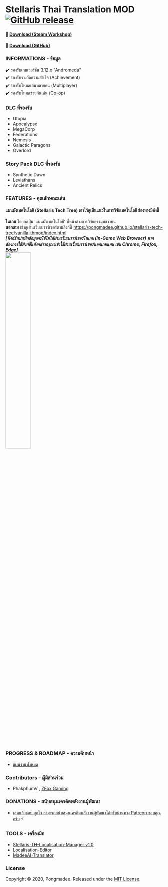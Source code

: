 # Stellaris Thai Translation MOD [![GitHub release](https://img.shields.io/github/v/release/pongmadee/Stellaris-Thai-Translation-MOD)](https://github.com/pongmadee/Stellaris-Thai-Translation-MOD/releases)


#### :floppy_disk: [Download (Steam Workshop)](https://steamcommunity.com/sharedfiles/filedetails/?id=2330892068) 
#### :floppy_disk: [Download (GitHub)](https://github.com/pongmadee/Stellaris-Thai-Translation-MOD/releases) 


### INFORMATIONS - ข้อมูล
 :heavy_check_mark: รองรับเกมเวอร์ชัน 3.12.x "Andromeda" <br/>
 :heavy_check_mark: รองรับรางวัลความสำเร็จ (Achievement) <br/>
 :heavy_check_mark: รองรับโหมดเล่นหลายคน (Multiplayer) <br/>
 :heavy_check_mark: รองรับโหมดช่วยกันเล่น (Co-op) <br/>


### DLC ที่รองรับ
*  Utopia
*  Apocalypse
*  MegaCorp
*  Federations
*  Nemesis
*  Galactic Paragons
*  Overlord

### Story Pack DLC ที่รองรับ
*  Synthetic Dawn
*  Leviathans
*  Ancient Relics


### FEATURES - คุณลักษณะเด่น
#### แผนผังเทคโนโลยี (Stellaris Tech Tree) เอาไว้ดูเป็นแนวในการวิจัยเทคโนโลยี ช่องทางมีดังนี้
 **ในเกม** โดยกดปุ่ม 'แผนผังเทคโนโลยี' ที่หน้าต่างการวิจัยตรงมุมขวาบน <br/>
 **นอกเกม** เข้าดูผ่านเว็บเบราว์เซอร์ตามลิงก์นี้ https://pongmadee.github.io/stellaris-tech-tree/vanilla-thmod/index.html <br/>
 ***[ฟังก์ชันบันทึกข้อมูลจะใช้ไม่ได้ผ่านเว็บเบราว์เซอร์ในเกม (In-Game Web Browser) หากต้องการใช้ฟังก์ชันดังกล่าวกรุณาเข้าใช้ผ่านเว็บเบราว์เซอร์นอกเกมแทน เช่น Chrome, Firefox, Edge]*** <br/>
<img src="https://i.imgur.com/YK0VXgh.jpg" width="40%">


### PROGRESS & ROADMAP - ความคืบหน้า
* [แผนงานทั้งหมด](https://trello.com/b/bxyVsiGL/stellaris-thai-translation-mod)


### Contributors - ผู้มีส่วนร่วม
 * PhakphumV , [ZFox Gaming](https://www.youtube.com/channel/UCGO2v4qXvUMzYQBwmi69t6Q)


### DONATIONS - สนับสนุนเครดิตพลังงานผู้พัฒนา
* [เล่นแล้วชอบ ถูกใจ สามารถสนับสนุนเครดิตพลังงานผู้พัฒนาได้ครับผ่านทาง Patreon ขอบคุณครับ](https://www.patreon.com/pongmadee) :zap:


### TOOLS - เครื่องมือ
 * [Stellaris-TH-Localisation-Manager v1.0](https://github.com/pongmadee/HOI4-Thai-Translation-MOD/blob/develop/docs/DevDiary-Hoi4-TH-Localisation-Manager_V1.md)
 * [Localisation-Editor](https://github.com/pongmadee/HOI4-Thai-Translation-MOD/blob/develop/docs/DevDiary-Localisation-Editor.md)
 * [MadeeAI-Translator](https://github.com/pongmadee/HOI4-Thai-Translation-MOD/blob/develop/docs/DevDiary-Madee-AI-Translator.md)


### License
Copyright © 2020, Pongmadee. Released under the [MIT License](https://github.com/pongmadee/Stellaris-Thai-Translation-MOD/blob/develop/LICENSE).
